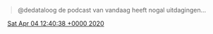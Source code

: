 > @dedataloog de podcast van vandaag heeft nogal uitdagingen\.\.\.

<img src="../../media/tweet.ico" width="12" /> [Sat Apr 04 12:40:38 +0000 2020](https://twitter.com/DromerDenker/status/1246417394995728385)